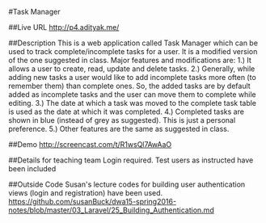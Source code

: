 #Task Manager

##Live URL
http://p4.adityak.me/

##Description
This is a web application called Task Manager which can be used to track complete/incomplete tasks for a user. It is a modified version of the one suggested in class. Major features and modifications are:
1.) It allows a user to create, read, update and delete tasks.
2.) Generally, while adding new tasks a user would like to add incomplete tasks more often (to remember them) than complete ones. So, the added tasks are by default added as incomplete tasks and the user can move them to complete while editing. 
3.) The date at which a task was moved to the complete task table is used as the date at which it was completed.
4.) Completed tasks are shown in blue (instead of grey as suggested). This is just a personal preference.
5.) Other features are the same as suggested in class.


##Demo
http://screencast.com/t/R1wsQl7AwAaO

##Details for teaching team
Login required.
Test users as instructed have been included

##Outside Code
Susan's lecture codes for building user authentication views (login and registration) have been used.
https://github.com/susanBuck/dwa15-spring2016-notes/blob/master/03_Laravel/25_Building_Authentication.md
